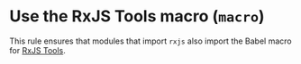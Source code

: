 # Use the RxJS Tools macro (`macro`)

This rule ensures that modules that import `rxjs` also import the Babel macro for [RxJS Tools](https://rxjs.tools).
